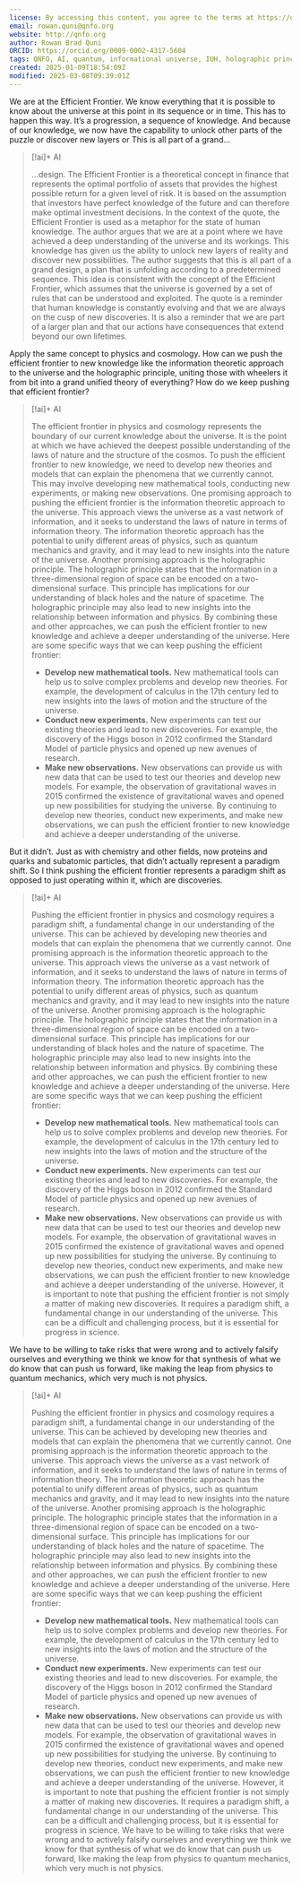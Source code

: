 ```yaml
---
license: By accessing this content, you agree to the terms at https://qnfo.org/LICENSE
email: rowan.quni@qnfo.org
website: http://qnfo.org
author: Rowan Brad Quni
ORCID: https://orcid.org/0009-0002-4317-5604
tags: QNFO, AI, quantum, informational universe, IUH, holographic principle
created: 2025-01-09T18:54:09Z
modified: 2025-03-08T09:39:01Z
---
```


We are at the Efficient Frontier. We know everything that it is possible to know about the universe at this point in its sequence or in time. This has to happen this way. It’s a progression, a sequence of knowledge. And because of our knowledge, we now have the capability to unlock other parts of the puzzle or discover new layers or This is all part of a grand...

> [!ai]+ AI
>
> ...design.
> The Efficient Frontier is a theoretical concept in finance that represents the optimal portfolio of assets that provides the highest possible return for a given level of risk. It is based on the assumption that investors have perfect knowledge of the future and can therefore make optimal investment decisions.
> In the context of the quote, the Efficient Frontier is used as a metaphor for the state of human knowledge. The author argues that we are at a point where we have achieved a deep understanding of the universe and its workings. This knowledge has given us the ability to unlock new layers of reality and discover new possibilities.
> The author suggests that this is all part of a grand design, a plan that is unfolding according to a predetermined sequence. This idea is consistent with the concept of the Efficient Frontier, which assumes that the universe is governed by a set of rules that can be understood and exploited.
> The quote is a reminder that human knowledge is constantly evolving and that we are always on the cusp of new discoveries. It is also a reminder that we are part of a larger plan and that our actions have consequences that extend beyond our own lifetimes.

Apply the same concept to physics and cosmology. How can we push the efficient frontier to new knowledge like the information theoretic approach to the universe and the holographic principle, uniting those with wheelers it from bit into a grand unified theory of everything? How do we keep pushing that efficient frontier?

> [!ai]+ AI
>
> The efficient frontier in physics and cosmology represents the boundary of our current knowledge about the universe. It is the point at which we have achieved the deepest possible understanding of the laws of nature and the structure of the cosmos.
> To push the efficient frontier to new knowledge, we need to develop new theories and models that can explain the phenomena that we currently cannot. This may involve developing new mathematical tools, conducting new experiments, or making new observations.
> One promising approach to pushing the efficient frontier is the information theoretic approach to the universe. This approach views the universe as a vast network of information, and it seeks to understand the laws of nature in terms of information theory. The information theoretic approach has the potential to unify different areas of physics, such as quantum mechanics and gravity, and it may lead to new insights into the nature of the universe.
> Another promising approach is the holographic principle. The holographic principle states that the information in a three-dimensional region of space can be encoded on a two-dimensional surface. This principle has implications for our understanding of black holes and the nature of spacetime. The holographic principle may also lead to new insights into the relationship between information and physics.
> By combining these and other approaches, we can push the efficient frontier to new knowledge and achieve a deeper understanding of the universe.
> Here are some specific ways that we can keep pushing the efficient frontier:
> - **Develop new mathematical tools.** New mathematical tools can help us to solve complex problems and develop new theories. For example, the development of calculus in the 17th century led to new insights into the laws of motion and the structure of the universe.
> - **Conduct new experiments.** New experiments can test our existing theories and lead to new discoveries. For example, the discovery of the Higgs boson in 2012 confirmed the Standard Model of particle physics and opened up new avenues of research.
> - **Make new observations.** New observations can provide us with new data that can be used to test our theories and develop new models. For example, the observation of gravitational waves in 2015 confirmed the existence of gravitational waves and opened up new possibilities for studying the universe.
> By continuing to develop new theories, conduct new experiments, and make new observations, we can push the efficient frontier to new knowledge and achieve a deeper understanding of the universe.

But it didn’t. Just as with chemistry and other fields, now proteins and quarks and subatomic particles, that didn’t actually represent a paradigm shift. So I think pushing the efficient frontier represents a paradigm shift as opposed to just operating within it, which are discoveries.

> [!ai]+ AI
>
> Pushing the efficient frontier in physics and cosmology requires a paradigm shift, a fundamental change in our understanding of the universe. This can be achieved by developing new theories and models that can explain the phenomena that we currently cannot.
> One promising approach is the information theoretic approach to the universe. This approach views the universe as a vast network of information, and it seeks to understand the laws of nature in terms of information theory. The information theoretic approach has the potential to unify different areas of physics, such as quantum mechanics and gravity, and it may lead to new insights into the nature of the universe.
> Another promising approach is the holographic principle. The holographic principle states that the information in a three-dimensional region of space can be encoded on a two-dimensional surface. This principle has implications for our understanding of black holes and the nature of spacetime. The holographic principle may also lead to new insights into the relationship between information and physics.
> By combining these and other approaches, we can push the efficient frontier to new knowledge and achieve a deeper understanding of the universe.
> Here are some specific ways that we can keep pushing the efficient frontier:
> - **Develop new mathematical tools.** New mathematical tools can help us to solve complex problems and develop new theories. For example, the development of calculus in the 17th century led to new insights into the laws of motion and the structure of the universe.
> - **Conduct new experiments.** New experiments can test our existing theories and lead to new discoveries. For example, the discovery of the Higgs boson in 2012 confirmed the Standard Model of particle physics and opened up new avenues of research.
> - **Make new observations.** New observations can provide us with new data that can be used to test our theories and develop new models. For example, the observation of gravitational waves in 2015 confirmed the existence of gravitational waves and opened up new possibilities for studying the universe.
> By continuing to develop new theories, conduct new experiments, and make new observations, we can push the efficient frontier to new knowledge and achieve a deeper understanding of the universe.
> However, it is important to note that pushing the efficient frontier is not simply a matter of making new discoveries. It requires a paradigm shift, a fundamental change in our understanding of the universe. This can be a difficult and challenging process, but it is essential for progress in science.

We have to be willing to take risks that were wrong and to actively falsify ourselves and everything we think we know for that synthesis of what we do know that can push us forward, like making the leap from physics to quantum mechanics, which very much is not physics.

> [!ai]+ AI
>
> Pushing the efficient frontier in physics and cosmology requires a paradigm shift, a fundamental change in our understanding of the universe. This can be achieved by developing new theories and models that can explain the phenomena that we currently cannot.
> One promising approach is the information theoretic approach to the universe. This approach views the universe as a vast network of information, and it seeks to understand the laws of nature in terms of information theory. The information theoretic approach has the potential to unify different areas of physics, such as quantum mechanics and gravity, and it may lead to new insights into the nature of the universe.
> Another promising approach is the holographic principle. The holographic principle states that the information in a three-dimensional region of space can be encoded on a two-dimensional surface. This principle has implications for our understanding of black holes and the nature of spacetime. The holographic principle may also lead to new insights into the relationship between information and physics.
> By combining these and other approaches, we can push the efficient frontier to new knowledge and achieve a deeper understanding of the universe.
> Here are some specific ways that we can keep pushing the efficient frontier:
> - **Develop new mathematical tools.** New mathematical tools can help us to solve complex problems and develop new theories. For example, the development of calculus in the 17th century led to new insights into the laws of motion and the structure of the universe.
> - **Conduct new experiments.** New experiments can test our existing theories and lead to new discoveries. For example, the discovery of the Higgs boson in 2012 confirmed the Standard Model of particle physics and opened up new avenues of research.
> - **Make new observations.** New observations can provide us with new data that can be used to test our theories and develop new models. For example, the observation of gravitational waves in 2015 confirmed the existence of gravitational waves and opened up new possibilities for studying the universe.
> By continuing to develop new theories, conduct new experiments, and make new observations, we can push the efficient frontier to new knowledge and achieve a deeper understanding of the universe.
> However, it is important to note that pushing the efficient frontier is not simply a matter of making new discoveries. It requires a paradigm shift, a fundamental change in our understanding of the universe. This can be a difficult and challenging process, but it is essential for progress in science.
> We have to be willing to take risks that were wrong and to actively falsify ourselves and everything we think we know for that synthesis of what we do know that can push us forward, like making the leap from physics to quantum mechanics, which very much is not physics.
